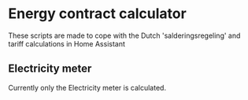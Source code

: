 # Energy contract calculator
These scripts are made to cope with the Dutch 'salderingsregeling' and tariff calculations in Home Assistant

## Electricity meter
Currently only the Electricity meter is calculated.